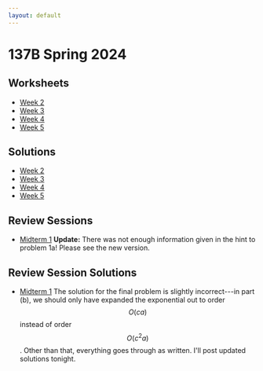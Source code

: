 ```yaml
---
layout: default
---
```

# 137B Spring 2024
## Worksheets
* [Week 2](https://jacoberl.github.io/assets/137b-Sp24/week-2-worksheet.pdf)
* [Week 3](https://jacoberl.github.io/assets/137b-Sp24/week-3-worksheet.pdf)
* [Week 4](https://jacoberl.github.io/assets/137b-Sp24/week-4-worksheet.pdf)
* [Week 5](https://jacoberl.github.io/assets/137b-Sp24/week-5-worksheet.pdf)

## Solutions
* [Week 2](https://jacoberl.github.io/assets/137b-Sp24/week-2-worksheet-solutions.pdf)
* [Week 3](https://jacoberl.github.io/assets/137b-Sp24/week-3-worksheet-solutions.pdf)
* [Week 4](https://jacoberl.github.io/assets/137b-Sp24/week-4-worksheet-solutions.pdf)
* [Week 5](https://jacoberl.github.io/assets/137b-Sp24/week-5-worksheet-solutions.pdf)

## Review Sessions
* [Midterm 1](https://jacoberl.github.io/assets/137b-Sp24/review-problems-1.pdf) **Update:** There was not enough information given in the hint to problem 1a! Please see the new version.

## Review Session Solutions
* [Midterm 1](https://jacoberl.github.io/assets/137b-Sp24/review-problems-1-solutions.pdf) The solution for the final problem is slightly incorrect---in part (b), we should only have expanded the exponential out to order $$O(ca)$$ instead of order $$O(c^2a)$$. Other than that, everything goes through as written. I'll post updated solutions tonight.
